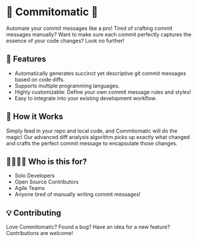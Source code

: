 # 🚀 Commitomatic 🚀

Automate your commit messages like a pro! Tired of crafting commit messages manually? Want to make sure each commit perfectly captures the essence of your code changes? Look no further!

## 📝 Features

- Automatically generates succinct yet descriptive git commit messages based on code diffs.
- Supports multiple programming languages.
- Highly customizable: Define your own commit message rules and styles!
- Easy to integrate into your existing development workflow.

## 🔨 How it Works

Simply feed in your repo and local code, and Commitomatic will do the magic! Our advanced diff analysis algorithm picks up exactly what changed and crafts the perfect commit message to encapsulate those changes.

## 👩‍💻👨‍💻 Who is this for?

- Solo Developers
- Open Source Contributors
- Agile Teams
- Anyone tired of manually writing commit messages!

## 💡 Contributing

Love Commitomatic? Found a bug? Have an idea for a new feature? Contributions are welcome!
